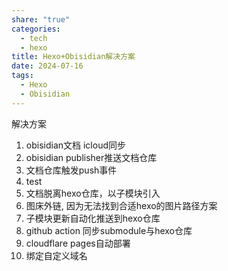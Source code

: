 ```yaml
---
share: "true"
categories:
  - tech
  - hexo
title: Hexo+Obisidian解决方案
date: 2024-07-16
tags:
  - Hexo
  - Obisidian
---
```

解决方案
1. obisidian文档 icloud同步
2. obisidian publisher推送文档仓库
3. 文档仓库触发push事件
4. test
5. 文档脱离hexo仓库，以子模块引入
6. 图床外链, 因为无法找到合适hexo的图片路径方案
7. 子模块更新自动化推送到hexo仓库
8. github action 同步submodule与hexo仓库
9. cloudflare pages自动部署
10. 绑定自定义域名
